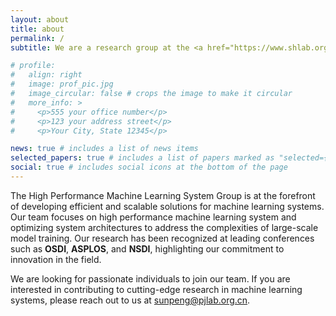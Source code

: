 ```yaml
---
layout: about
title: about
permalink: /
subtitle: We are a research group at the <a href="https://www.shlab.org.cn/">Shanghai AI Laboratory</a>.

# profile:
#   align: right
#   image: prof_pic.jpg
#   image_circular: false # crops the image to make it circular
#   more_info: >
#     <p>555 your office number</p>
#     <p>123 your address street</p>
#     <p>Your City, State 12345</p>

news: true # includes a list of news items
selected_papers: true # includes a list of papers marked as "selected={true}"
social: true # includes social icons at the bottom of the page
---
```


The High Performance Machine Learning System Group is at the forefront of developing efficient and scalable solutions for machine learning systems. Our team focuses on high performance machine learning system and optimizing system architectures to address the complexities of large-scale model training. Our research has been recognized at leading conferences such as <b>OSDI</b>, <b>ASPLOS</b>, and <b>NSDI</b>, highlighting our commitment to innovation in the field.

We are looking for passionate individuals to join our team. If you are interested in contributing to cutting-edge research in machine learning systems, please reach out to us at <a href="mailto:sunpeng@pjlab.org.cn">sunpeng@pjlab.org.cn</a>.

